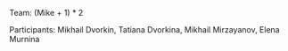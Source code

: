 Team: (Mike + 1) * 2

Participants: Mikhail Dvorkin, Tatiana Dvorkina, Mikhail Mirzayanov, Elena Murnina
